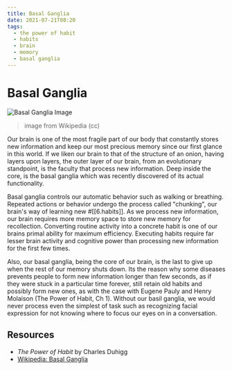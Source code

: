 ```yaml
---
title: Basal Ganglia
date: 2021-07-21T08:20
tags:
  - the power of habit
  - habits
  - brain
  - memory
  - basal ganglia
---
```



# Basal Ganglia

![Basal Ganglia Image](https://upload.wikimedia.org/wikipedia/commons/thumb/8/85/Basal_ganglia_and_related_structures_%282%29.svg/1200px-Basal_ganglia_and_related_structures_%282%29.svg.png)
> image from Wikipedia (cc)

Our brain is one of the most fragile part of our body that constantly stores new
information and keep our most precious memory since our first glance in this
world. If we liken our brain to that of the structure of an onion, having layers
upon layers, the outer layer of our brain, from an evolutionary standpoint, is
the faculty that process new information. Deep inside the core, is the basal
ganglia which was recently discovered of its actual functionality.

Basal ganglia controls our automatic behavior such as walking or breathing.
Repeated actions or behavior undergo the process called "chunking", our brain's
way of learning new #[[6.habits]]. As we process new information, our brain
requires more memory space to store new memory for recollection. Converting
routine activity into a concrete habit is one of our brains primal ability for
maximum efficiency. Executing habits require far lesser brain activity and
cognitive power than processing new information for the first few times.

Also, our basal ganglia, being the core of our brain, is the last to give up
when the rest of our memory shuts down. Its the reason why some diseases
prevents people to form new information longer than few seconds, as if they were
stuck in a particular time forever, still retain old habits and possibly form
new ones, as with the case with Eugene Pauly and Henry Molaison (The Power of
Habit, Ch 1). Without our basil ganglia, we would never process even the
simplest of task such as recognizing facial expression for not knowing where to
focus our eyes on in a conversation.


## Resources

- _The Power of Habit_ by Charles Duhigg
- [Wikipedia: Basal Ganglia](https://en.m.wikipedia.org/wiki/Basal_ganglia)


